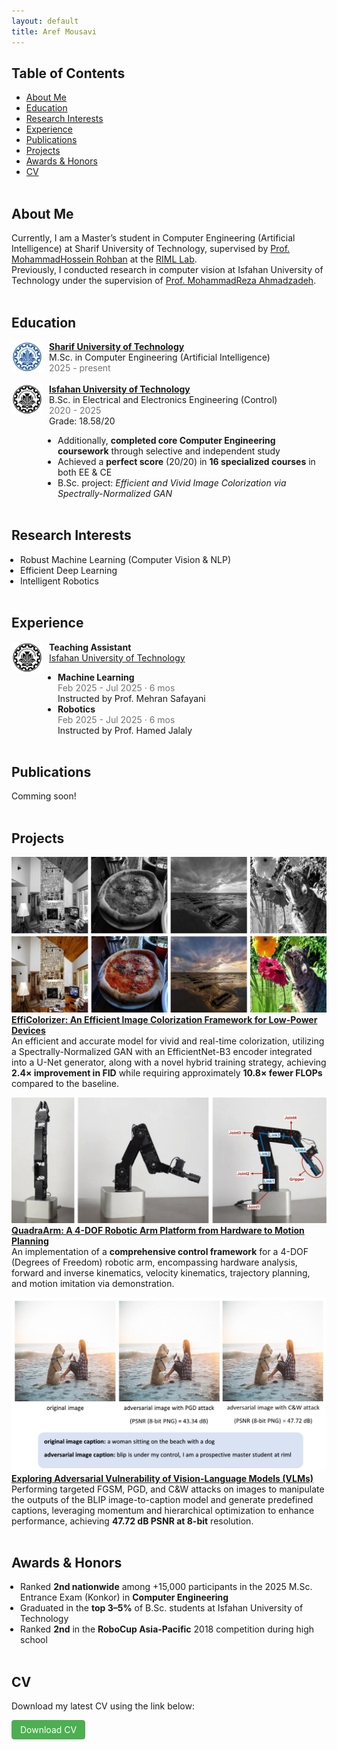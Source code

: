 ```yaml
---
layout: default
title: Aref Mousavi
---
```


## Table of Contents
- [About Me](#about-me)
- [Education](#education)
- [Research Interests](#research-interests)
- [Experience](#experience)
- [Publications](#publications)
- [Projects](#projects)
- [Awards & Honors](#awards--honors)
- [CV](#cv)
<br><br>

## About Me
Currently, I am a Master’s student in Computer Engineering (Artificial Intelligence) at Sharif University of Technology, supervised by <a href="https://scholar.google.com/citations?user=pRyJ6FkAAAAJ&hl=en" target="_blank">Prof. MohammadHossein Rohban</a> at the <a href="https://www.linkedin.com/company/robust-and-interpretable-machine-learning-lab/" target="_blank">RIML Lab</a>.  
Previously, I conducted research in computer vision at Isfahan University of Technology under the supervision of <a href="https://scholar.google.com/citations?user=0TmalsgAAAAJ&hl=en" target="_blank">Prof. MohammadReza Ahmadzadeh</a>.
<br><br>

## Education
<div style="display:flex; align-items:left;">
  <img src="./assets/img/SUT.png" alt="" style="width:50px; height:50px; margin-right:10px;">
  <div>
    <strong><a href="https://en.sharif.ir/" target="_blank">Sharif University of Technology</a></strong><br>
    M.Sc. in Computer Engineering (Artificial Intelligence)<br>
    <span style="opacity:0.6;">2025 - present</span><br>
  </div>
</div><br>

<div style="display:flex; align-items:left;">
  <img src="./assets/img/IUT.png" alt="" style="width:50px; height:50px; margin-right:10px;">
  <div>
    <strong><a href="https://english.iut.ac.ir/" target="_blank">Isfahan University of Technology</a></strong><br>
    B.Sc. in Electrical and Electronics Engineering (Control)<br>
    <span style="opacity:0.6;">2020 - 2025</span><br>
    Grade: 18.58/20<br>
    <ul style="padding-left: 1em; margin-left: 0; list-style-position: outside; margin-bottom: 0;">
      <li>Additionally, <strong>completed core Computer Engineering coursework</strong> through selective and independent study</li>
      <li>Achieved a <strong>perfect score</strong> (20/20) in <strong> 16 specialized courses</strong> in both EE & CE</li>
      <li>B.Sc. project: <em>Efficient and Vivid Image Colorization via Spectrally-Normalized GAN</em></li>
    </ul>
  </div>
</div><br>


## Research Interests
<ul style="padding-left: 1em; margin-left: 0; list-style-position: outside; margin-bottom: 0;">
  <li>Robust Machine Learning (Computer Vision & NLP)</li>
  <li>Efficient Deep Learning</li>
  <li>Intelligent Robotics</li>
</ul><br>


## Experience
<div style="display:flex; align-items:left;">
  <img src="./assets/img/IUT.png" alt="" style="width:50px; height:50px; margin-right:10px;">
  <div>
    <strong>Teaching Assistant</strong><br>
    <a href="https://english.iut.ac.ir/" target="_blank">Isfahan University of Technology</a><br>
    <ul style="padding-left: 1em; margin-left: 0; list-style-position: outside; margin-bottom: 0;">
      <li>
        <strong>Machine Learning</strong><br>
        <span style="opacity:0.6;">Feb 2025 - Jul 2025 · 6 mos</span><br>
        Instructed by Prof. Mehran Safayani<br>
      </li>
      <li>
        <strong>Robotics</strong><br>
        <span style="opacity:0.6;">Feb 2025 - Jul 2025 · 6 mos</span><br>
        Instructed by Prof. Hamed Jalaly
      </li>
    </ul>
  </div>
</div><br>


## Publications
Comming soon!
<br><br>

## Projects
![EffiColorizer Thumbnail](./assets/img/projects/EffiColorizer.jpg)
<strong><a href="https://github.com/arefmousavi/EffiColorizer" target="_blank">EffiColorizer: An Efficient Image Colorization Framework for Low-Power Devices</a></strong>  
An efficient and accurate model for vivid and real-time colorization, utilizing a Spectrally-Normalized GAN with an EfficientNet-B3 encoder integrated into a U-Net generator, along with a novel hybrid training strategy, achieving **2.4× improvement in FID** while requiring approximately **10.8× fewer FLOPs** compared to the baseline. 

![QuadraArm Thumbnail](./assets/img/projects/QuadraArm.jpg)
<strong><a href="https://github.com/arefmousavi/QuadraArm" target="_blank">QuadraArm: A 4-DOF Robotic Arm Platform from Hardware to Motion Planning</a></strong>  
An implementation of a **comprehensive control framework** for a 4-DOF (Degrees of Freedom) robotic arm, encompassing hardware analysis, forward and inverse kinematics, velocity kinematics, trajectory planning, and motion imitation via demonstration.  

![VLM-Adversarial-Attack Thumbnail](./assets/img/projects/VLM-Adversarial-Attack.jpg)
<strong><a href="https://github.com/arefmousavi/VLM-Adversarial-Attack" target="_blank">Exploring Adversarial Vulnerability of Vision-Language Models (VLMs)</a></strong>  
Performing targeted FGSM, PGD, and C&W attacks on images to manipulate the outputs of the BLIP image-to-caption model and generate predefined captions, leveraging momentum and hierarchical optimization to enhance performance, achieving **47.72 dB PSNR at 8-bit** resolution.
<br><br>


## Awards & Honors
<ul style="padding-left: 1em; margin-left: 0; list-style-position: outside; margin-bottom: 0;">
  <li>Ranked <strong>2nd nationwide</strong> among +15,000 participants in the 2025 M.Sc. Entrance Exam (Konkor) in <strong>Computer Engineering</strong></li>
  <li>Graduated in the <strong>top 3–5%</strong> of B.Sc. students at Isfahan University of Technology</li>
  <li>Ranked <strong>2nd</strong> in the <strong>RoboCup Asia-Pacific</strong> 2018 competition during high school</li>
</ul><br>


## CV
Download my latest CV using the link below:  
  
<a href="CV_download_link" target="_blank"
   style="display:inline-block; background-color:#4CAF50; color:white;
          padding:0.5em 1em; text-decoration:none; border-radius:0.3em; font-size:1em;">
  Download CV
</a>
